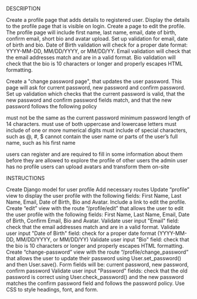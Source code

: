 DESCRIPTION

Create a profile page that adds details to registered user. Display the details to the profile page that is visible on login. Create a page to edit the profile. The profile page will include first name, last name, email, date of birth, confirm email, short bio and avatar upload. Set up validation for email, date of birth and bio. Date of Birth validation will check for a proper date format: YYYY-MM-DD, MM/DD/YYYY, or MM/DD/YY. Email validation will check that the email addresses match and are in a valid format. Bio validation will check that the bio is 10 characters or longer and properly escapes HTML formatting.

Create a "change password page", that updates the user password. This page will ask for current password, new password and confirm password. Set up validation which checks that the current password is valid, that the new password and confirm password fields match, and that the new password follows the following policy

must not be the same as the current password
minimum password length of 14 characters.
must use of both uppercase and lowercase letters
must include of one or more numerical digits
must include of special characters, such as @, #, $
cannot contain the user name or parts of the user’s full name, such as his first name

users can register and are required to fill in some information about them before they are allowed to explore the profile of other users
the admin user has no profile
users can upload avatars and transform them on-site


INSTRUCTIONS

Create Django model for user profile
Add necessary routes
Update “profile” view to display the user profile with the following fields: First Name, Last Name, Email, Date of Birth, Bio and Avatar. Include a link to edit the profile.
Create “edit” view with the route “/profile/edit” that allows the user to edit the user profile with the following fields: First Name, Last Name, Email, Date of Birth, Confirm Email, Bio and Avatar.
Validate user input "Email" field: check that the email addresses match and are in a valid format.
Validate user input "Date of Birth" field: check for a proper date format (YYYY-MM-DD, MM/DD/YYYY, or MM/DD/YY)
Validate user input "Bio" field: check that the bio is 10 characters or longer and properly escapes HTML formatting.
Create “change-password” view with the route “/profile/change_password” that allows the user to update their password using User.set_password() and then User.save(). Form fields will be: current password, new password, confirm password
Validate user input "Password" fields: check that the old password is correct using User.check_password() and the new password matches the confirm password field and follows the password policy.
Use CSS to style headings, font, and form.
